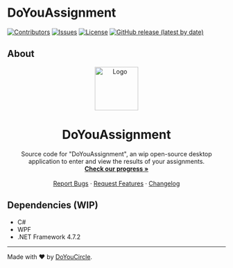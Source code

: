 # DoYouAssignment

<!-- Section: Shields -->

[![Contributors][contributors-shield]](https://img.shields.io/github/contributors/DoYouCircle/DoYouAssignment.svg?color=blue&style=flat-square)
[![Issues][issues-shield]](https://img.shields.io/github/issues/DoYouCircle/DoYouAssignment.svg?style=flat-square)
[![License][license-shield]](https://img.shields.io/github/license/DoYouCircle/DoYouAssignment.svg?color=yellow&style=flat-square)
[![GitHub release (latest by date)][release-shield]](https://img.shields.io/github/v/release/DoYouCircle/DoYouAssignment?&style=flat-square)

## About

<!-- Section: Introduction -->

<p align="center">
  <a href="https://github.com/MrTK-Dev/TAGEDITOR">
    <img src="resources/MrTK_Logo.png" alt="Logo" width="100" height="100">
  </a>

  <h1 align="center"><strong>DoYouAssignment</strong>
  <br />
  </h1>

  <p align="center">
    Source code for "DoYouAssignment", an wip open-source desktop application to enter and view the results of your assignments.
    <br />
    <a href="https://github.com/DoYouCircle/DoYouAssignment/wiki/Plans"><strong>Check our progress »</strong></a>
    <br />
    <br />
    <a href="https://github.com/DoYouCircle/DoYouAssignment/issues">Report Bugs</a>
    ·
    <a href="https://github.com/DoYouCircle/DoYouAssignment/issues">Request Features</a>
    ·
    <a href="https://github.com/DoYouCircle/DoYouAssignment/blob/organization/organization/CHANGELOG.md">Changelog</a>
  </p>
</p>

## Dependencies (WIP)

* C#
* WPF
* .NET Framework 4.7.2

---

Made with :heart: by [DoYouCircle](https://github.com/DoYouCircle).

<!-- MARKDOWN Shields -->

[contributors-shield]: https://img.shields.io/github/contributors/MrTK-Dev/TAGEDITOR.svg?color=blue&style=flat-square

[issues-shield]: https://img.shields.io/github/issues/MrTK-Dev/TAGEDITOR.svg?style=flat-square

[license-shield]: https://img.shields.io/github/license/MrTK-Dev/TAGEDITOR.svg?color=yellow&style=flat-square

[release-shield]: https://img.shields.io/github/v/release/MrTK-Dev/TAGEDTOR?&style=flat-square
